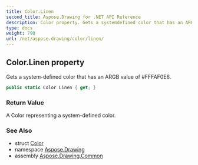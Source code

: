 ```yaml
---
title: Color.Linen
second_title: Aspose.Drawing for .NET API Reference
description: Color property. Gets a systemdefined color that has an ARGB value of FFFAF0E6
type: docs
weight: 790
url: /net/aspose.drawing/color/linen/
---
```

## Color.Linen property

Gets a system-defined color that has an ARGB value of #FFFAF0E6.

```csharp
public static Color Linen { get; }
```

### Return Value

A Color representing a system-defined color.

### See Also

* struct [Color](../)
* namespace [Aspose.Drawing](../../color/)
* assembly [Aspose.Drawing.Common](../../../)



